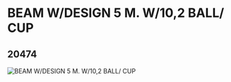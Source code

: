 # BEAM W/DESIGN 5 M. W/10,2 BALL/ CUP
## 20474
![BEAM W/DESIGN 5 M. W/10,2 BALL/ CUP](https://lc-www-live-s.legocdn.com/media/bricks/5/2/6114326.jpg)